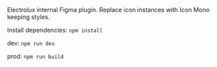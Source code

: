 Electrolux internal Figma plugin. Replace icon instances with Icon Mono keeping styles.

Install dependencies:
`npm install`

dev:
`npm run dev`

prod:
`npm run build`
